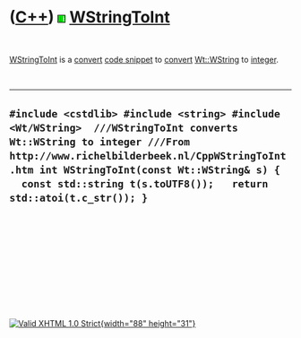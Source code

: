 



 

 

 

 

 

([C++](Cpp.htm)) ![Wt](PicWt.png) [WStringToInt](CppWStringToInt.htm)
=====================================================================

 

[WStringToInt](CppWStringToInt.htm) is a [convert](CppConvert.htm) [code
snippet](CppCodeSnippets.htm) to [convert](CppConvert.htm)
[Wt::WString](CppWString.htm) to [integer](CppInt.htm).

 

  -----------------------------------------------------------------------------------------------------------------------------------------------------------------------------------------------------------------------------------------------------------------------------------------
  ` #include <cstdlib> #include <string> #include <Wt/WString>  ///WStringToInt converts Wt::WString to integer ///From http://www.richelbilderbeek.nl/CppWStringToInt.htm int WStringToInt(const Wt::WString& s) {   const std::string t(s.toUTF8());   return std::atoi(t.c_str()); } `
  -----------------------------------------------------------------------------------------------------------------------------------------------------------------------------------------------------------------------------------------------------------------------------------------

 

 

 

 

 





 

[![Valid XHTML 1.0 Strict](valid-xhtml10.png){width="88"
height="31"}](http://validator.w3.org/check?uri=referer)
